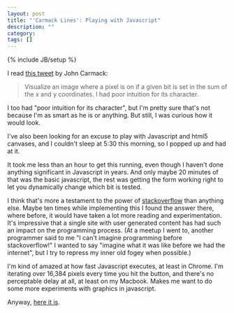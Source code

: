 ```yaml
---
layout: post
title: "'Carmack Lines': Playing with Javascript"
description: ""
category: 
tags: []
---
```

{% include JB/setup %}

I read [this tweet](https://twitter.com/ID_AA_Carmack/status/418976175533223936) by John Carmack:

> Visualize an image where a pixel is on if a given bit is set in the sum of the x and y coordinates. I had poor intuition for its character.

I too had "poor intuition for its character", but I'm pretty sure that's not because I'm as smart as he is or anything. But still, I was curious how it would look.

I've also been looking for an excuse to play with Javascript and html5 canvases, and I couldn't sleep at 5:30 this morning, so I popped up and had at it. 

It took me less than an hour to get this running, even though I haven't done anything significant in Javascript in years. And only maybe 20 minutes of that was the basic javascript, the rest was getting the form working right to let you dynamically change which bit is tested.

I think that's more a testament to the power of [stackoverflow](http://stackoverflow.com/) than anything else. Maybe ten times while implementing this I found the answer there, where before, it would have taken a lot more reading and experimentation. It's impressive that a single site with user generated content has had such an impact on the programming process. (At a meetup I went to, another programmer said to me "I can't imagine programming before stackoverflow!" I wanted to say "imagine what it was like before we had the internet", but I try to repress my inner old fogey when possible.)

I'm kind of amazed at how fast Javascript executes, at least in Chrome. I'm iterating over 16,384 pixels every time you hit the button, and there's no perceptable delay at all, at least on my Macbook. Makes me want to do some more experiments with graphics in javascript.

Anyway, [here it is](/static_html/bit_image.html).
